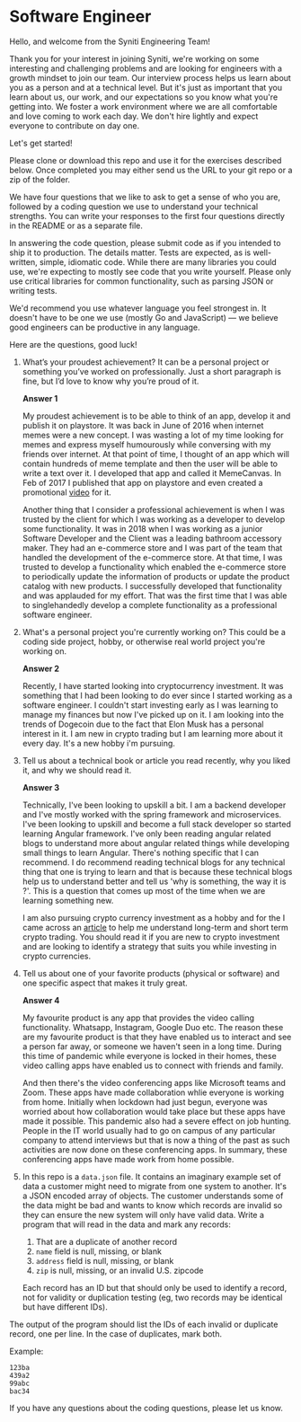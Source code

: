 # Software Engineer

Hello, and welcome from the Syniti Engineering Team!

Thank you for your interest in joining Syniti, we're working on some
interesting and challenging problems and are looking for engineers with a
growth mindset to join our team. Our interview process helps us learn about
you as a person and at a technical level. But it's just as important that you
learn about us, our work, and our expectations so you know what you're
getting into. We foster a work environment where we are all comfortable and
love coming to work each day. We don't hire lightly and expect everyone to
contribute on day one.

Let's get started!

Please clone or download this repo and use it for the exercises described below.
Once completed you may either send us the URL to your git repo or a zip of
the folder.

We have four questions that we like to ask to get a sense of who you are, 
followed by a coding question we use to understand your technical strengths. 
You can write your responses to the first four questions directly in the README 
or as a separate file.

In answering the code question, please submit code as if you intended to
ship it to production. The details matter. Tests are expected, as is
well-written, simple, idiomatic code. While there are many libraries you
could use, we're expecting to mostly see code that you write yourself. Please
only use critical libraries for common functionality, such as parsing JSON or
writing tests.

We'd recommend you use whatever language you feel strongest in. It doesn't have
to be one we use (mostly Go and JavaScript) — we believe good engineers can be 
productive in any language.

Here are the questions, good luck!

1. What’s your proudest achievement? It can be a personal project or something
   you’ve worked on professionally. Just a short paragraph is fine, but I’d
   love to know why you’re proud of it.
   
   **Answer 1**
   
   My proudest achievement is to be able to think of an app, develop it and publish it on playstore.
   It was back in June of 2016 when internet memes were a new concept. I was wasting a lot of my time looking for memes and
   express myself humourously while conversing with my friends over internet. At that point of time, I thought of an app
   which will contain hundreds of meme template and then the user will be able to write a text over it.
   I developed that app and called it MemeCanvas. 
   In Feb of 2017 I published that app on playstore and even created a promotional [video](https://www.youtube.com/watch?v=LrLTyvsW5H4) for it.
   
   Another thing that I consider a professional achievement is when I was trusted by the client for which I was working as a developer 
   to develop some functionality. It was in 2018 when I was working as a junior Software Developer and the Client was a leading bathroom accessory maker. 
   They had an e-commerce store and I was part of the team that handled the development of the e-commerce store. At that time, I was trusted to develop a functionality
   which enabled the e-commerce store to periodically update the information of products or update the product catalog with new products. I successfully developed that functionality
   and was applauded for my effort. That was the first time that I was able to singlehandedly develop a complete functionality as a professional software engineer.
   
2. What's a personal project you're currently working on? This could be a
   coding side project, hobby, or otherwise real world project you're working
   on.
   
   **Answer 2**
   
   Recently, I have started looking into cryptocurrency investment. It was something that I had been looking to do ever since
   I started working as a software engineer. I couldn't start investing early as I was learning to manage my finances but 
   now I've picked up on it. I am looking into the trends of Dogecoin due to the fact that Elon Musk has a personal interest in it.
   I am new in crypto trading but I am learning more about it every day. It's a new hobby i'm pursuing.

3. Tell us about a technical book or article you read recently, why you liked
   it, and why we should read it.
   
   **Answer 3**
   
   Technically, I've been looking to upskill a bit. I am a backend developer and I've mostly worked with the spring framework and microservices. 
   I've been looking to upskill and become a full stack developer so started learning Angular framework.
   I've only been reading angular related blogs to understand more about angular related things while developing small things to learn Angular.
   There's nothing specific that I can recommend. I do recommend reading technical blogs for any technical thing that one is trying to learn and that is because
   these technical blogs help us to understand better and tell us 'why is something, the way it is ?'. This is a question that comes up most of the time when we are learning 
   something new.
   
   I am also pursuing crypto currency investment as a hobby and for the I came across an [article](https://www.dummies.com/personal-finance/investing/3-short-term-cryptocurrency-investing-time-frames/) 
   to help me understand long-term and short term crypto trading.
   You should read it if you are new to crypto investment and are looking to identify a strategy that suits you while investing in crypto currencies.

4. Tell us about one of your favorite products (physical or software) and one
   specific aspect that makes it truly great.
   
   **Answer 4**
   
   My favourite product is any app that provides the video calling functionality.
   Whatsapp, Instagram, Google Duo etc. The reason these are my favourite product is that they have enabled
   us to interact and see a person far away, or someone we haven't seen in a long time.
   During this time of pandemic while everyone is locked in their homes, these video calling apps have enabled us to
   connect with friends and family.
   
   And then there's the video conferencing apps like Microsoft teams and Zoom.
   These apps have made collaboration whlie everyone is working from home.
   Initially when lockdown had just begun, everyone was worried about how collaboration would take place
   but these apps have made it possible. 
   This pandemic also had a severe effect on job hunting. People in the IT world usually had to go on campus
   of any particular company to attend interviews but that is now a thing of the past as such activities are now done on these
   conferencing apps. In summary, these conferencing apps have made work from home possible.

5. In this repo is a `data.json` file. It contains an imaginary example set
   of data a customer might need to migrate from one system to another. It's a
   JSON encoded array of objects. The customer understands some of the data
   might be bad and wants to know which records are invalid so they can ensure
   the new system will only have valid data. Write a program that will read
   in the data and mark any records:

   1. That are a duplicate of another record
   2. `name` field is null, missing, or blank
   3. `address` field is null, missing, or blank
   4. `zip` is null, missing, or an invalid U.S. zipcode

   Each record has an ID but that should only be used to identify a record,
   not for validity or duplication testing (eg, two records may be identical
   but have different IDs).

The output of the program should list the IDs of each invalid or duplicate
record, one per line. In the case of duplicates, mark both.

Example:

```
123ba
439a2
99abc
bac34
```

If you have any questions about the coding questions, please let us know.
